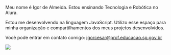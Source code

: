 Meu nome é Igor de Almeida.
Estou ensinando Tecnologia e Robótica no Alura.

Estou me desenvolvendo na linguagem JavaScript.
Utilizo esse espaço para minha organização e compartilhamentos dos meus projetos desenvolvidos.

Você pode entrar em contato comigo:
igorcesar@prof.educacao.sp.gov.br

![](![image](https://github.com/Feon2/Feon2/assets/172528627/3d8a90c8-07de-42b6-83c3-e36116268734)
)
